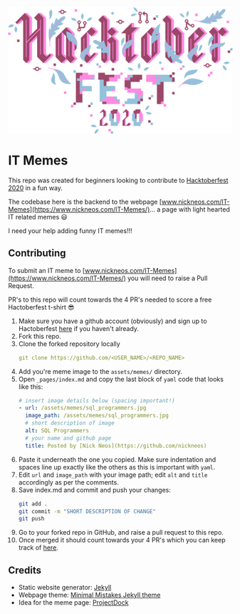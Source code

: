 ![Hactoberfest 2020](/assets/hacktoberfest2020.svg)

# IT Memes

This repo was created for beginners looking to contribute to [Hacktoberfest 2020](https://hacktoberfest.digitalocean.com/) in a fun way. 

The codebase here is the backend to the webpage [www.nickneos.com/IT-Memes](https://www.nickneos.com/IT-Memes/)... a page with light hearted IT related memes 😃

I need your help adding funny IT memes!!!

## Contributing

To submit an IT meme to [www.nickneos.com/IT-Memes](https://www.nickneos.com/IT-Memes/) you will need to raise a Pull Request.

PR's to this repo will count towards the 4 PR's needed to score a free Hactoberfest t-shirt 😎

1. Make sure you have a github account (obviously) and sign up to Hactoberfest [here](https://hacktoberfest.digitalocean.com/) if you haven't already.
2. Fork this repo.
3. Clone the forked repository locally
    ```yaml
    git clone https://github.com/<USER_NAME>/<REPO_NAME>
    ```
4. Add you're meme image to the `assets/memes/` directory.
5. Open `_pages/index.md` and copy the last block of `yaml` code that looks like this:
    ```yaml
    # insert image details below (spacing important!)
    - url: /assets/memes/sql_programmers.jpg
      image_path: /assets/memes/sql_programmers.jpg
      # short description of image
      alt: SQL Programmers
      # your name and github page
      title: Posted by [Nick Neos](https://github.com/nickneos)
    ```
5. Paste it underneath the one you copied. Make sure indentation and spaces line up exactly like the others as this is important with `yaml`.
6. Edit `url` and `image_path` with your image path; edit  `alt` and `title` accordingly as per the comments.
7. Save index.md and commit and push your changes:
    ```bash
    git add .
    git commit -m "SHORT DESCRIPTION OF CHANGE"
    git push
    ```
8. Go to your forked repo in GitHub, and raise a pull request to this repo.
9. Once merged it should count towards your 4 PR's which you can keep track of [here](https://hacktoberfest.digitalocean.com/profile).

## Credits

* Static website generator: [Jekyll](https://jekyllrb.com/)
* Webpage theme: [Minimal Mistakes Jekyll theme](https://github.com/mmistakes/minimal-mistakes)
* Idea for the meme page: [ProjectDock](https://github.com/ProjectDock/programming-memes)

